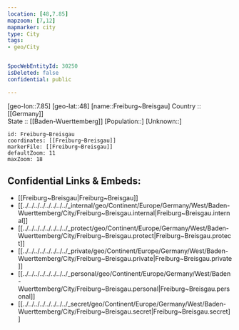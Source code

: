 ```yaml
---
location: [48,7.85] 
mapzoom: [7,12] 
mapmarker: city 
type: City
tags:
- geo/City


SpocWebEntityId: 30250
isDeleted: false
confidential: public

---
```

[geo-lon::7.85] 
[geo-lat::48] 
[name::Freiburg~Breisgau] 
Country :: [[Germany]]  
State :: [[Baden-Wuerttemberg]] 
[Population::] 
[Unknown::] 


```leaflet
id: Freiburg~Breisgau
coordinates: [[Freiburg~Breisgau]] 
markerFile: [[Freiburg~Breisgau]] 
defaultZoom: 11 
maxZoom: 18
```


## Confidential Links & Embeds: 
- [[Freiburg~Breisgau|Freiburg~Breisgau]]  
- [[../../../../../../../../_internal/geo/Continent/Europe/Germany/West/Baden-Wuerttemberg/City/Freiburg~Breisgau.internal|Freiburg~Breisgau.internal]] 
- [[../../../../../../../../_protect/geo/Continent/Europe/Germany/West/Baden-Wuerttemberg/City/Freiburg~Breisgau.protect|Freiburg~Breisgau.protect]] 
- [[../../../../../../../../_private/geo/Continent/Europe/Germany/West/Baden-Wuerttemberg/City/Freiburg~Breisgau.private|Freiburg~Breisgau.private]] 
- [[../../../../../../../../_personal/geo/Continent/Europe/Germany/West/Baden-Wuerttemberg/City/Freiburg~Breisgau.personal|Freiburg~Breisgau.personal]] 
- [[../../../../../../../../_secret/geo/Continent/Europe/Germany/West/Baden-Wuerttemberg/City/Freiburg~Breisgau.secret|Freiburg~Breisgau.secret]] 
